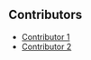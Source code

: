 ## Contributors
- [Contributor 1](https://github.com/notSURZO)
- [Contributor 2](https://github.com/Tarunno360)
